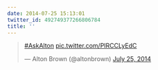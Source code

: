 ```yaml
---
date: 2014-07-25 15:13:01
twitter_id: 492749377266806784
title: ''
---
```


<blockquote class="twitter-tweet"><p lang="und" dir="ltr"><a href="https://twitter.com/hashtag/AskAlton?src=hash&amp;ref_src=twsrc%5Etfw">#AskAlton</a> <a href="http://t.co/PIRCCLyEdC">pic.twitter.com/PIRCCLyEdC</a></p>&mdash; Alton Brown (@altonbrown) <a href="https://twitter.com/altonbrown/status/492730431817924609?ref_src=twsrc%5Etfw">July 25, 2014</a></blockquote>
<script async src="https://platform.twitter.com/widgets.js" charset="utf-8"></script>

